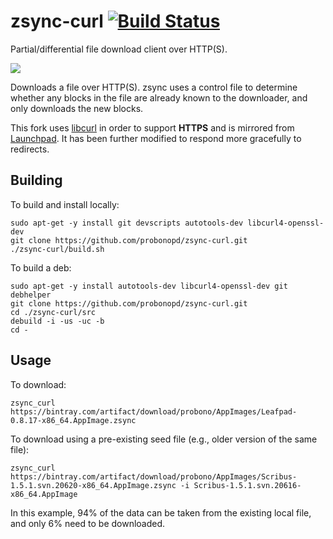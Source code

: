 # zsync-curl [![Build Status](https://travis-ci.org/probonopd/zsync-curl.svg?branch=master)](https://travis-ci.org/probonopd/zsync-curl)

Partial/differential file download client over HTTP(S).

![](https://openclipart.org/image/256px/svg_to_png/74173/sync.png)

Downloads a file over HTTP(S). zsync uses a control file to determine whether any blocks in the file are already known to the downloader, and only downloads the new blocks. 

This fork uses [libcurl](http://curl.haxx.se/libcurl/) in order to support __HTTPS__ and is mirrored from [Launchpad](https://launchpad.net/zsync-curl). It has been further modified to respond more gracefully to redirects.

## Building

To build and install locally:
```
sudo apt-get -y install git devscripts autotools-dev libcurl4-openssl-dev
git clone https://github.com/probonopd/zsync-curl.git
./zsync-curl/build.sh
```

To build a deb:

```
sudo apt-get -y install autotools-dev libcurl4-openssl-dev git debhelper
git clone https://github.com/probonopd/zsync-curl.git
cd ./zsync-curl/src
debuild -i -us -uc -b
cd -
```

## Usage

To download:

```
zsync_curl https://bintray.com/artifact/download/probono/AppImages/Leafpad-0.8.17-x86_64.AppImage.zsync
```

To download using a pre-existing seed file (e.g., older version of the same file):

```
zsync_curl https://bintray.com/artifact/download/probono/AppImages/Scribus-1.5.1.svn.20620-x86_64.AppImage.zsync -i Scribus-1.5.1.svn.20616-x86_64.AppImage
```

In this example, 94% of the data can be taken from the existing local file, and only 6% need to be downloaded.

